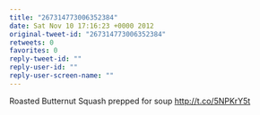 ```yaml
---
title: "267314773006352384"
date: Sat Nov 10 17:16:23 +0000 2012
original-tweet-id: "267314773006352384"
retweets: 0
favorites: 0
reply-tweet-id: ""
reply-user-id: ""
reply-user-screen-name: ""
---
```

Roasted Butternut Squash prepped for soup http://t.co/5NPKrY5t
